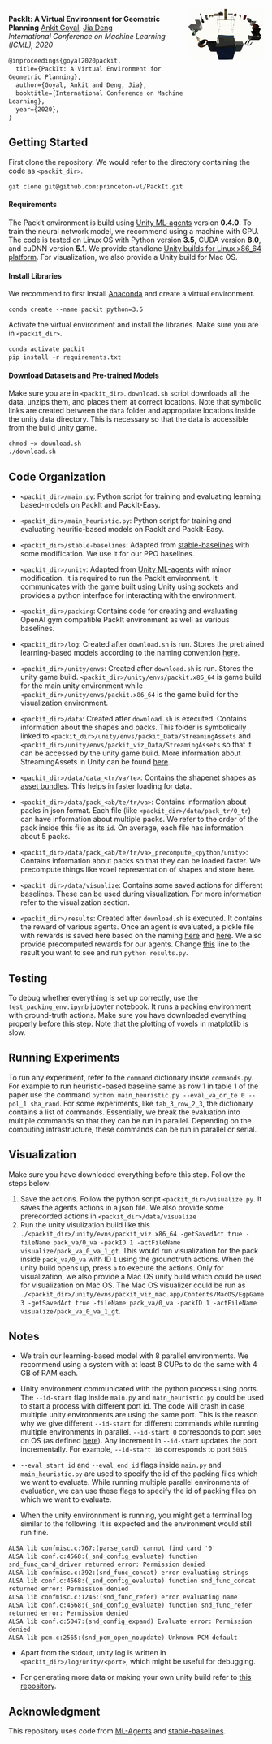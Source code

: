 <img src="images/packit.gif" align="right" width="30%"/>

**PackIt: A Virtual Environment for Geometric Planning**
[Ankit Goyal](http://imankgoyal.github.io), [Jia Deng](https://www.cs.princeton.edu/~jiadeng/)  
*International Conference on Machine Learning (ICML), 2020*
```
@inproceedings{goyal2020packit,
  title={PackIt: A Virtual Environment for Geometric Planning},
  author={Goyal, Ankit and Deng, Jia},
  booktitle={International Conference on Machine Learning},
  year={2020},
}
```

## Getting Started

First clone the repository. We would refer to the directory containing the code as `<packit_dir>`.

```
git clone git@github.com:princeton-vl/PackIt.git
```

#### Requirements
The PackIt environment is build using [Unity ML-agents](https://github.com/Unity-Technologies/ml-agents/tree/0.4.0) version **0.4.0**. 
To train the neural network model, we recommend using a machine with GPU. 
The code is tested on Linux OS with Python version **3.5**, CUDA version **8.0**, and cuDNN version **5.1**.
We provide standlone [Unity builds for Linux x86_64 platform](https://docs.unity3d.com/2017.4/Documentation/Manual/BuildSettingsStandalone.html).
For visualization, we also provide a Unity build for Mac OS.

#### Install Libraries
We recommend to first install [Anaconda](https://anaconda.org/) and create a virtual environment.
```
conda create --name packit python=3.5
```

Activate the virtual environment and install the libraries. Make sure you are in `<packit_dir>`.
```
conda activate packit
pip install -r requirements.txt
```

#### Download Datasets and Pre-trained Models
Make sure you are in `<packit_dir>`. `download.sh` script downloads all the data, unzips them, and places them at correct locations. Note that symbolic links are created between the `data` folder and appropriate locations inside the unity data directory. This is necessary so that the data is accessible from the build unity game.
```
chmod +x download.sh
./download.sh
```

## Code Organization
- `<packit_dir>/main.py`: Python script for training and evaluating learning based-models on PackIt and PackIt-Easy. 

- `<packit_dir>/main_heuristic.py`: Python script for training and evaluating heuritic-based models on PackIt and PackIt-Easy. 

- `<packit_dir>/stable-baselines`: Adapted from [stable-baselines](https://github.com/hill-a/stable-baselines) with some modification. We use it for our PPO baselines. 

- `<packit_dir>/unity`: Adapted from [Unity ML-agents](https://github.com/Unity-Technologies/ml-agents/tree/0.4.0) with minor modification. It is required to run the PackIt environment. It communicates with the game built using Unity using sockets and provides a python interface for interacting with the environment.

- `<packit_dir>/packing`: Contains code for creating and evaluating OpenAI gym compatible PackIt environment as well as various baselines.

- `<packit_dir>/log`: Created after `download.sh` is run. Stores the pretrained learning-based models according to the naming convention [here](https://github.com/princeton-vl/PackIt/blob/master/main.py#L81).  

- `<packit_dir>/unity/envs`: Created after `download.sh` is run. Stores the unity game build. `<packit_dir>/unity/envs/packit.x86_64` is game build for the main unity environment while `<packit_dir>/unity/envs/packit.x86_64` is the game build for the visualization environment.

- `<packit_dir>/data`: Created after `download.sh` is executed. Contains information about the shapes and packs. This folder is symbolically linked to `<packit_dir>/unity/envs/packit_Data/StreamingAssets` and `<packit_dir>/unity/envs/packit_viz_Data/StreamingAssets` so that it can be accessed by the unity game build. More information about StreamingAssets in Unity can be found [here](https://docs.unity3d.com/2017.4/Documentation/Manual/StreamingAssets.html).

- `<packit_dir>/data/data_<tr/va/te>`: Contains the shapenet shapes as [asset bundles](https://docs.unity3d.com/Manual/AssetBundlesIntro.html). This helps in faster loading for data.

- `<packit_dir>/data/pack_<ab/te/tr/va>`: Contains information about packs in json format. Each file (like `<packit_dir>/data/pack_tr/0_tr`) can have information about multiple packs. We refer to the order of the pack inside this file as its `id`. On average, each file has information about 5 packs.

- `<packit_dir>/data/pack_<ab/te/tr/va>_precompute_<python/unity>`: Contains information about packs so that they can be loaded faster. We precompute things like voxel representation of shapes and store here.

- `<packit_dir>/data/visualize`: Contains some saved actions for different baselines. These can be used during visualization. For more information refer to the visualization section.

- `<packit_dir>/results`: Created after `download.sh` is executed. It contains the reward of various agents. Once an agent is evaluated, a pickle file with rewards is saved here based on the naming [here](https://github.com/princeton-vl/PackIt/blob/master/main.py#L185) and [here](https://github.com/princeton-vl/PackIt/blob/master/main_heuristic.py#L105). We also provide precomputed rewards for our agents. Change [this](https://github.com/princeton-vl/PackIt/blob/master/results.py#L30) line to the result you want to see and run `python results.py`.
 
## Testing
To debug whether everything is set up correctly, use the `test_packing_env.ipynb` jupyter notebook. It runs a packing environment with ground-truth actions.  Make sure you have downloaded everything properly before this step. Note that the plotting of voxels in matplotlib is slow. 


## Running Experiments
To run any experiment, refer to the `command` dictionary inside `commands.py`. For example to run heuristic-based baseline same as row 1 in table 1 of the paper use the command `python main_heuristic.py --eval_va_or_te 0 --pol_1 sha_rand`. For some experiments, like `tab_3_row_2_3`, the dictionary contains a list of commands. Essentially, we break the evaluation into multiple commands so that they can be run in parallel. Depending on the computing infrastructure, these commands can be run in parallel or serial.


## Visualization
Make sure you have downloded everything before this step. Follow the steps below:

1. Save the actions. Follow the python script `<packit_dir>/visualize.py`. It saves the agents actions in a json file. We also provide some prerecorded actions in `<packit_dir>/data/visualize`
1. Run the unity visulization build like this `./<packit_dir>/unity/evns/packit_viz.x86_64 -getSavedAct true -fileName pack_va/0_va -packID 1 -actFileName visualize/pack_va_0_va_1_gt`. This would run visualization for the pack inside `pack_va/0_va` with ID `1` using the groundtruth actions. When the unity build opens up, press `a` to execute the actions. Only for visualization, we also provide a Mac OS unity build which could be used for visualization on Mac OS. The Mac OS visualizer could be run as `./<packit_dir>/unity/evns/packit_viz_mac.app/Contents/MacOS/EgpGame3 -getSavedAct true -fileName pack_va/0_va -packID 1 -actFileName visualize/pack_va_0_va_1_gt`.


## Notes
- We train our learning-based model with 8 parallel environments. We recommend using a system with at least 8 CUPs to do the same with 4 GB of RAM each.

- Unity environment communicated with the python process using ports. The `--id-start` flag inside `main.py` and `main_heuristic.py` could be used to start a process with different port id. The code will crash in case multiple unity environments are using the same port. This is the reason why we give different `--id-start` for different commands while running multiple environments in parallel. `--id-start 0` corresponds to port `5005` on OS (as defined [here](https://github.com/princeton-vl/PackIt/blob/master/unity/unityagents/environment.py#L33)). Any increment in `--id-start` updates the port incrementally. For example, `--id-start 10` corresponds to port `5015`.

- `--eval_start_id` and `--eval_end_id` flags inside `main.py` and `main_heuristic.py` are used to specify the id of the packing files which we want to evaluate. While running multiple parallel environments of evaluation, we can use these flags to specify the id of packing files on which we want to evaluate. 

- When the unity environnment is running, you might get a terminal log similar to the following. It is expected and the environment would still run fine. 
```
ALSA lib confmisc.c:767:(parse_card) cannot find card '0'
ALSA lib conf.c:4568:(_snd_config_evaluate) function snd_func_card_driver returned error: Permission denied
ALSA lib confmisc.c:392:(snd_func_concat) error evaluating strings
ALSA lib conf.c:4568:(_snd_config_evaluate) function snd_func_concat returned error: Permission denied
ALSA lib confmisc.c:1246:(snd_func_refer) error evaluating name
ALSA lib conf.c:4568:(_snd_config_evaluate) function snd_func_refer returned error: Permission denied
ALSA lib conf.c:5047:(snd_config_expand) Evaluate error: Permission denied
ALSA lib pcm.c:2565:(snd_pcm_open_noupdate) Unknown PCM default
```

- Apart from the stdout, unity log is written in `<packit_dir>/log/unity/<port>`, which might be useful for debugging.

- For generating more data or making your own unity build refer to [this repository](https://github.com/princeton-vl/PackIt_Extra).

## Acknowledgment
This repository uses code from [ML-Agents](https://github.com/Unity-Technologies/ml-agents/tree/0.4.0) and [stable-baselines](https://github.com/hill-a/stable-baselines).
